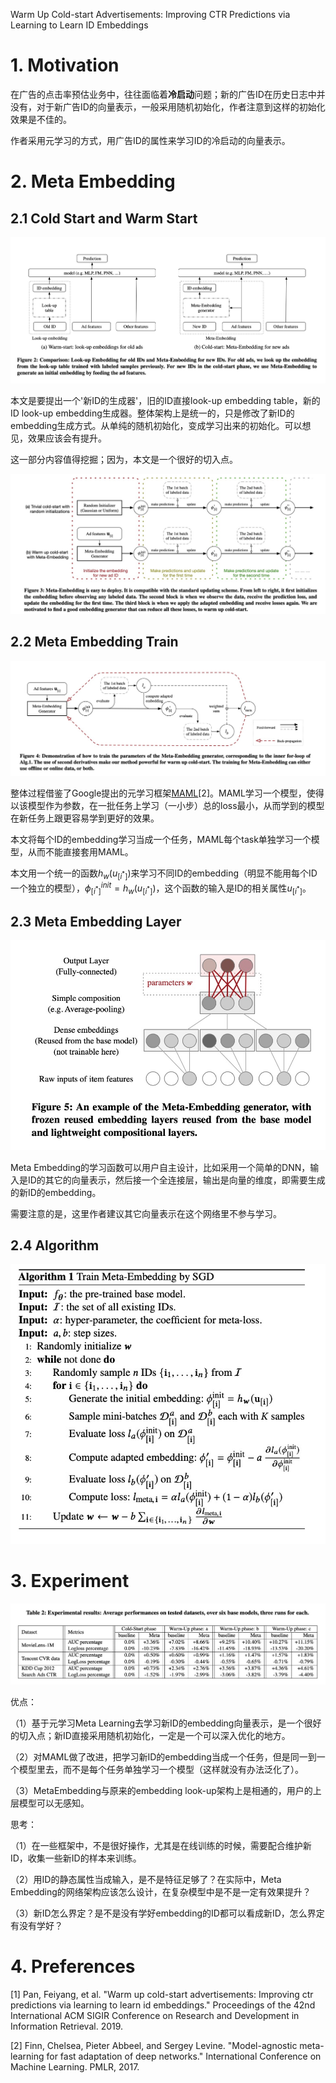 Warm Up Cold-start Advertisements: Improving CTR Predictions via Learning to Learn ID Embeddings

# 1. Motivation

在广告的点击率预估业务中，往往面临着**冷启动**问题；新的广告ID在历史日志中并没有，对于新广告ID的向量表示，一般采用随机初始化，作者注意到这样的初始化效果是不佳的。

作者采用元学习的方式，用广告ID的属性来学习ID的冷启动的向量表示。

# 2. Meta Embedding

## 2.1 Cold Start and Warm Start
<img src='images/meta_embedding_comparison.jpg'>

本文是要提出一个'新ID的生成器'，旧的ID直接look-up embedding table，新的ID look-up embedding生成器。整体架构上是统一的，只是修改了新ID的embedding生成方式。从单纯的随机初始化，变成学习出来的初始化。可以想见，效果应该会有提升。

这一部分内容值得挖掘；因为，本文是一个很好的切入点。

<img src='images/meta_embedding_overview.jpg'>

## 2.2 Meta Embedding Train

<img src='images/meta_embedding_train.jpg'>

整体过程借鉴了Google提出的元学习框架[MAML](https://www.jianshu.com/p/794b9936cdc4)[2]。MAML学习一个模型，使得以该模型作为参数，在一批任务上学习（一小步）总的loss最小，从而学到的模型在新任务上跟更容易学到更好的效果。

本文将每个ID的embedding学习当成一个任务，MAML每个task单独学习一个模型，从而不能直接套用MAML。

本文用一个统一的函数$h_w(u_{[i^*]})$来学习不同ID的embedding（明显不能用每个ID一个独立的模型），$\phi_{[i^*]}^{init}=h_w(u_{[i^*]})$，这个函数的输入是ID的相关属性$u_[i^*]$。

## 2.3 Meta Embedding Layer

<img src='images/meta_embedding_layer.jpg'>

Meta Embedding的学习函数可以用户自主设计，比如采用一个简单的DNN，输入是ID的其它的向量表示，然后接一个全连接层，输出是向量的维度，即需要生成的新ID的embedding。

需要注意的是，这里作者建议其它向量表示在这个网络里不参与学习。

## 2.4 Algorithm

<img src='images/meta_embedding_algorithm.jpg'>

# 3. Experiment

<img src='images/meta_embedding_result.jpg'>

优点：

（1）基于元学习Meta Learning去学习新ID的embedding向量表示，是一个很好的切入点；新ID直接采用随机初始化，一定是一个可以深入优化的地方。

（2）对MAML做了改进，把学习新ID的embedding当成一个任务，但是同一到一个模型里去，而不是每个任务单独学习一个模型（这样就没有办法泛化了）。

（3）MetaEmbedding与原来的embedding look-up架构上是相通的，用户的上层模型可以无感知。

思考：

（1）在一些框架中，不是很好操作，尤其是在线训练的时候，需要配合维护新ID，收集一些新ID的样本来训练。

（2）用ID的静态属性当成输入，是不是特征足够了？在实际中，Meta Embedding的网络架构应该怎么设计，在复杂模型中是不是一定有效果提升？

（3）新ID怎么界定？是不是没有学好embedding的ID都可以看成新ID，怎么界定有没有学好？

# 4. Preferences

[1] Pan, Feiyang, et al. "Warm up cold-start advertisements: Improving ctr predictions via learning to learn id embeddings." Proceedings of the 42nd International ACM SIGIR Conference on Research and Development in Information Retrieval. 2019.

[2] Finn, Chelsea, Pieter Abbeel, and Sergey Levine. "Model-agnostic meta-learning for fast adaptation of deep networks." International Conference on Machine Learning. PMLR, 2017.